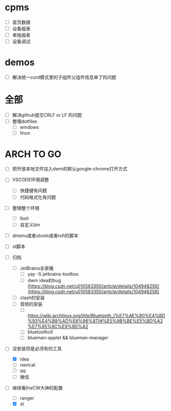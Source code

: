 # cpms
  - [ ] 首页数据
  - [ ] 设备报表
  - [ ] 单独报表
  - [ ] 设备调试

# demos
  - [ ] 解决统一curd模式里的子组件父组件信息串了的问题

# 全部
  - [ ] 解决github提交CRLF or LF 的问题
  - [ ] 整理dotfiles
    - [ ] windows
    - [ ] linux

# ARCH TO GO
  - [ ] 把开放本地文件加入dwm的默认google-chrome打开方式
  - [ ] VSCODE环境调整
    - [ ] 快捷键有问题
    - [ ] 代码格式化有问题

  - [ ] 整理整个环境
    - [ ] lbsh
    - [ ] 自定义bin

  - [ ] dmenu或者utools或者rofi的脚本
  - [ ] st脚本

  - [ ] 归档
    - [ ] JetBrains全家桶
      - [ ] yay -S jetbrains-toolbox
      - [ ] dwm idea的bug [https://blog.csdn.net/u010563350/article/details/104948256](https://blog.csdn.net/u010563350/article/details/104948256)
    - [ ] clash的安装
    - [ ] 音频的安装
      - [ ] https://wiki.archlinux.org/title/Bluetooth_(%E7%AE%80%E4%BD%93%E4%B8%AD%E6%96%87)#%E5%9B%BE%E5%BD%A2%E7%95%8C%E9%9D%A2
      - [ ] bluetoothctl
      - [ ] blueman-applet && blueman-manager

  - [ ] 没安装但是必须有的工具
    - [x] idea
    - [ ] navicat
    - [ ] qq
    - [ ] 微信
  - [ ] 继续看theCW大神的配置
    - [ ] ranger
    - [x] st